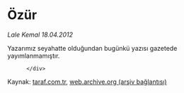 # Özür

*Lale Kemal 18.04.2012*

<div class="yazi">Yazarımız seyahatte olduğundan bugünkü yazısı gazetede yayımlanmamıştır.
                                    
          
          
          
          </div>

Kaynak: [taraf.com.tr](http://www.taraf.com.tr/lale-kemal/makale-ozur-8.htm), [web.archive.org (arşiv bağlantısı)](http://web.archive.org/web/20130817035945/http://www.taraf.com.tr/lale-kemal/makale-ozur-8.htm)
